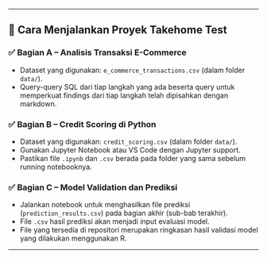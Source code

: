 
---

## 🚀 Cara Menjalankan Proyek Takehome Test

### ✅ **Bagian A – Analisis Transaksi E-Commerce**

- Dataset yang digunakan: `e_commerce_transactions.csv` (dalam folder `data/`).
- Query-query SQL dari tiap langkah yang ada beserta query untuk memperkuat findings dari tiap langkah telah dipisahkan dengan markdown.

### ✅ **Bagian B – Credit Scoring di Python**

- Dataset yang digunakan: `credit_scoring.csv` (dalam folder `data/`).
- Gunakan Jupyter Notebook atau VS Code dengan Jupyter support.
- Pastikan file `.ipynb` dan `.csv` berada pada folder yang sama sebelum running notebooknya.

### ✅ **Bagian C – Model Validation dan Prediksi**

- Jalankan notebook untuk menghasilkan file prediksi (`prediction_results.csv`) pada bagian akhir (sub-bab terakhir).
- File `.csv` hasil prediksi akan menjadi input evaluasi model.
- File yang tersedia di repositori merupakan ringkasan hasil validasi model yang dilakukan menggunakan R.

---



